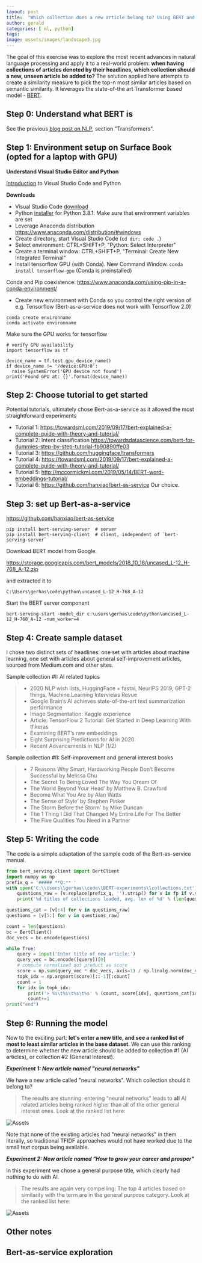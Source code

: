 ```yaml
---
layout: post
title:  "Which collection does a new article belong to? Using BERT and NLP to match topics."
author: gerald
categories: [ ml, python]
tags: 
image: assets/images/landscape3.jpg
---
```


The goal of this exercise was to explore the most recent advances in natural language processing and apply it to a real-world problem: **when having collections of articles denoted by their headlines, which collection should a new, unseen article be added to?** The solution applied here attempts to create a similarity measure to pick the top-n most similar articles based on semantic similarity. It leverages the state-of-the art Transformer based model - [BERT](https://arxiv.org/abs/1810.04805).


Step 0: Understand what BERT is
---

See the previous [blog post on NLP](https://haslhofer.github.io/nlp-introduction/), section "Transformers".


Step 1: Environment setup on Surface Book (opted for a laptop with GPU)
---

**Understand Visual Studio Editor and Python**

[Introduction](https://code.visualstudio.com/docs/languages/python) to Visual Studio Code and Python

**Downloads**

* Visual Studio Code [download](https://code.visualstudio.com/Download)
* Python [installer](https://www.python.org/ftp/python/3.8.1/python-3.8.1.exe) for Python 3.8.1. Make sure that environment variables are set
* Leverage Anaconda distribution https://www.anaconda.com/distribution/#windows
* Create directory, start Visual Studio Code (```cd dir; code .```)
* Select environment: CTRL+SHIFT+P,  "Python: Select Interpreter"
* Create a terminal window: CTRL+SHIFT+P, "Terminal: Create New Integrated Terminal"
* Install tensorflow GPU (with Conda). New Command Window. ```conda install tensorflow-gpu```  (Conda is preinstalled)

Conda and Pip coexistence: 
https://www.anaconda.com/using-pip-in-a-conda-environment/

* Create new environment with Conda so you control the right version of e.g. Tensorflow (Bert-as-a-service does not work with Tensorflow 2.0)

``` 
conda create environname
conda activate environname

```

Make sure the GPU works for tensorflow

```
# verify GPU availability
import tensorflow as tf

device_name = tf.test.gpu_device_name()
if device_name != '/device:GPU:0':
  raise SystemError('GPU device not found')
print('Found GPU at: {}'.format(device_name))
```


Step 2: Choose tutorial to get started
---

Potential tutorials, ultimately chose Bert-as-a-service as it allowed the most straightforward experiments
* Tutorial 1: https://towardsml.com/2019/09/17/bert-explained-a-complete-guide-with-theory-and-tutorial/
* Tutorial 2: Intent classification https://towardsdatascience.com/bert-for-dummies-step-by-step-tutorial-fb90890ffe03
* Tutorial 3: https://github.com/huggingface/transformers
* Tutorial 4: https://towardsml.com/2019/09/17/bert-explained-a-complete-guide-with-theory-and-tutorial/
* Tutorial 5: http://mccormickml.com/2019/05/14/BERT-word-embeddings-tutorial/
* Tutorial 6: https://github.com/hanxiao/bert-as-service Our choice.

Step 3: set up Bert-as-a-service
---

https://github.com/hanxiao/bert-as-service

``` 
pip install bert-serving-server  # server
pip install bert-serving-client  # client, independent of `bert-serving-server`
``` 

Download BERT model from Google. 

https://storage.googleapis.com/bert_models/2018_10_18/uncased_L-12_H-768_A-12.zip

 and extracted it to 
 ```
 C:\Users\gerhas\code\python\uncased_L-12_H-768_A-12
```

Start the BERT server component
```
bert-serving-start -model_dir c:\users\gerhas\code\python\uncased_L-12_H-768_A-12 -num_worker=4
```

Step 4: Create sample dataset
---

I chose two distinct sets of headlines: one set with articles about machine learning, one set with articles about general self-improvement articles, sourced from Medium.com and other sites.


Sample collection #I: AI related topics
>*  2020 NLP wish lists, HuggingFace + fastai, NeurIPS 2019, GPT-2 things, Machine Learning Interviews Revue
>* Google Brain’s AI achieves state-of-the-art text summarization performance
>* Image Segmentation: Kaggle experience
>* Article: TensorFlow 2 Tutorial: Get Started in Deep Learning With tf.keras
>* Examining BERT’s raw embeddings
>* Eight Surprising Predictions for AI in 2020.
>* Recent Advancements in NLP (1/2)

Sample collection #II: Self-improvement and general interest books

>* 7 Reasons Why Smart, Hardworking People Don’t Become Successful by Melissa Chu 
>* The Secret To Being Loved The Way You Dream Of
>* The World Beyond Your Head’ by Matthew B. Crawford
>* Become What You Are by Alan Watts
>* The Sense of Style’ by Stephen Pinker
>* The Storm Before the Storm’ by Mike Duncan
>* The 1 Thing I Did That Changed My Entire Life For The Better
>* The Five Qualities You Need in a Partner

Step 5: Writing the code
---

The code is a simple adaptation of the sample code of the Bert-as-service manual. 
```python
from bert_serving.client import BertClient
import numpy as np
prefix_q = '##### **Q:** '
with open('C:\\Users\\gerhas\\code\\BERT-experiments\\collections.txt') as fp:
    questions_raw = [v.replace(prefix_q, '').strip() for v in fp if v.strip() and v.startswith(prefix_q)]
    print('%d titles of collections loaded, avg. len of %d' % (len(questions_raw), np.mean([len(d.split()) for d in questions_raw])))

questions_cat = [v[:4] for v in questions_raw]
questions = [v[5:] for v in questions_raw]

count = len(questions)
bc = BertClient()
doc_vecs = bc.encode(questions)

while True:
    query = input('Enter title of new article:')
    query_vec = bc.encode([query])[0]
    # compute normalized dot product as score
    score = np.sum(query_vec * doc_vecs, axis=1) / np.linalg.norm(doc_vecs, axis=1)
    topk_idx = np.argsort(score)[::-1][:count]
    count = 1
    for idx in topk_idx:
        print('> %s\t%s\t%s\t%s' % (count, score[idx], questions_cat[idx], questions[idx]))
        count+=1
print("end")
```

Step 6: Running the model
---

Now to the exciting part: **let's enter a new title, and see a ranked list of most to least similar articles in the base dataset**. We can use this ranking to determine whether the new article should be added to collection #1 (AI articles), or collection #2 (General Interest).


***Experiment 1: New article named "neural networks"***

We have a new article called "neural networks". Which collection should it belong to?

> The results are stunning: entering "neural networks" leads to **all** AI related articles being ranked higher than all of the other general interest ones. Look at the ranked list here:


![Assets](/assets/images/results2.jpg)

Note that none of the existing articles had "neural networks" in them literally, so traditional TFIDF approaches would not have worked due to the small text corpus being available.

***Experiment 2: New article named "How to grow your career and prosper"***

In this experiment we chose a general purpose title, which clearly had nothing to do with AI.


> The results are again very compelling: The top 4 articles based on similarity with the term are in the general purpose category. Look at the ranked list here:

![Assets](/assets/images/results2.jpg)


Other notes
---

Bert-as-service exploration
---

